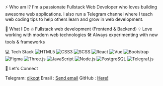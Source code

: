 ⚡ Who am I?
I'm a passionate Fullstack Web Developer who loves building awesome web applications. I also run a Telegram channel where I teach web coding tips to help others learn and grow in web development.

🚀 What I Do
🔥 Fullstack web development (Frontend & Backend)
💡 Love working with modern web technologies
🛠️ Always experimenting with new tools & frameworks

💻 Tech Stack
![HTML5](https://img.shields.io/badge/HTML5-E34F26?style=for-the-badge&logo=html5&logoColor=white)
![CSS3](https://img.shields.io/badge/CSS3-1572B6?style=for-the-badge&logo=css3&logoColor=white)
![SCSS](https://img.shields.io/badge/SCSS-CC6699?style=for-the-badge&logo=sass&logoColor=white)
![React](https://img.shields.io/badge/React-20232A?style=for-the-badge&logo=react&logoColor=61DAFB)
![Vue](https://img.shields.io/badge/Vue.js-35495E?style=for-the-badge&logo=vue.js&logoColor=4FC08D)
![Bootstrap](https://img.shields.io/badge/Bootstrap-7952B3?style=for-the-badge&logo=bootstrap&logoColor=white)
![Figma](https://img.shields.io/badge/Figma-F24E1E?style=for-the-badge&logo=figma&logoColor=white)
![Three.js](https://img.shields.io/badge/Three.js-000000?style=for-the-badge&logo=three.js&logoColor=white)
![JavaScript](https://img.shields.io/badge/JavaScript-F7DF1E?style=flat&logo=javascript&logoColor=black)
![Node.js](https://img.shields.io/badge/Node.js-339933?style=flat&logo=nodedotjs&logoColor=white)
![PostgreSQL](https://img.shields.io/badge/PostgreSQL-316192?style=flat&logo=postgresql&logoColor=white)
![Telegraf.js](https://img.shields.io/badge/Telegraf.js-1F9EFA?style=flat&logo=telegram&logoColor=white)

💬 Let's Connect

Telegram: [dikoqt](https://t.me/dikoqt)
Email : [Send email](line.ytnc@gmail.com)
GitHub : [Here!](https://github.com/dikoqt/)
